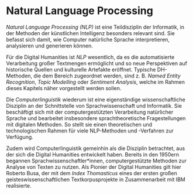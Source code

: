 # Natural Language Processing
 
*Natural Language Processing (NLP)* ist eine Teildisziplin der Informatik, in der Methoden der künstlichen Intelligenz besonders relevant sind. Sie befasst sich damit, wie Computer natürliche Sprache interpretieren, analysieren und generieren können.

Für die Digital Humanities ist *NLP* wesentlich, da es die automatisierte Verarbeitung großer Textmengen ermöglicht und so neue Perspektiven auf historische Quellen und kulturelle Artefakte eröffnet. Typische DH-Methoden, die dem Bereich zugeordnet werden, sind z. B. *Named Entity Recognition*, *Topic Modelling* oder *Sentiment Analysis*, welche im Rahmen dieses Kapitels näher vorgestellt werden sollen.

Die *Computerlinguistik* wiederum ist eine eigenständige wissenschaftliche Disziplin an der Schnittstelle von Sprachwissenschaft und Informatik. Sie beschäftigt sich mit der computergestützten Verarbeitung natürlicher Sprache und bearbeitet insbesondere sprachtheoretische Fragestellungen mit digitalen Methoden. So stellt sie einen theoretischen und technologischen Rahmen für viele NLP-Methoden und -Verfahren zur Verfügung. 

Zudem wird Computerlinguistik gemeinhin als die Disziplin betrachtet, aus der sich die Digital Humanities entwickelt haben. Bereits in den 1950ern begannen Sprachwissenschaftler\*innen, computergestützte Methoden zur Analyse von Texten zu nutzen. Als Pionier der Digital Humanities gilt hier Roberto Busa, der mit dem *Index Thomasticus* eines der ersten großen geisteswissenschaftlichen Textkorpusprojekte in Zusammenarbeit mit IBM realisierte.